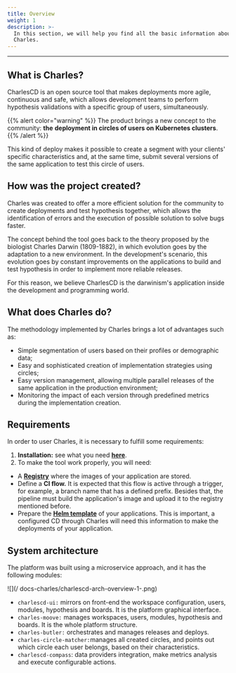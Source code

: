 ```yaml
---
title: Overview
weight: 1
description: >-
  In this section, we will help you find all the basic information about
  Charles.
---
```


---

## What is Charles?

CharlesCD is an open source tool that makes deployments more agile, continuous and safe, which allows development teams to perform hypothesis validations with a specific group of users, simultaneously.

{{% alert color="warning" %}}
The product brings a new concept to the community: **the** **deployment in circles of users on Kubernetes clusters**.
{{% /alert %}}

This kind of deploy makes it possible to create a segment with your clients' specific characteristics and, at the same time, submit several versions of the same application to test this circle of users.

## How was the project created?

Charles was created to offer a more efficient solution for the community to create deployments and test hypothesis together, which allows the identification of errors and the execution of possible solution to solve bugs faster.

The concept behind the tool goes back to the theory proposed by the biologist Charles Darwin \(1809-1882\), in which evolution goes by the adaptation to a new environment. In the development's scenario, this evolution goes by constant improvements on the applications to build and test hypothesis in order to implement more reliable releases.

For this reason, we believe CharlesCD is the darwinism's application inside the development and programming world.

## What does Charles do?

The methodology implemented by Charles brings a lot of advantages such as:

* Simple segmentation of users based on their profiles or demographic data; 
* Easy and sophisticated creation of implementation strategies using circles;  
* Easy version management, allowing multiple parallel releases of the same application in the production environment; 
* Monitoring the impact of each version through predefined metrics during the implementation creation.

  

## Requirements

In order to user Charles, it is necessary to fulfill some requirements: 

1. **Installation:** see what you need [**here**](get-started/installing-charles/#requirements).
2. To make the tool work properly, you will need: 

* A [**Registry**](get-started/defining-a-workspace/docker-registry) where the images of your application are stored.
* Define a **CI flow.** It is expected that this flow is active through a trigger, for example, a branch name that has a defined prefix. Besides that, the pipeline must build the application's image and upload it to the registry mentioned before. 
* Prepare the [**Helm template**](get-started/creating-your-first-module/how-to-configure-chart-template#what-is-helm) of your applications. This is important, a configured CD through Charles will need this information to make the deployments of your application. 

## **System architecture**

The platform was built using a microservice approach, and it has the following modules:

![](/ docs-charles/charlescd-arch-overview-1-.png)

* `charlescd-ui:`  mirrors on front-end the workspace configuration, users, modules, hypothesis and boards. It is the platform graphical interface.  
* `charles-moove:` manages workspaces, users, modules, hypothesis and boards. It is the whole platform structure.   
* `charles-butler:` orchestrates and manages releases and deploys. 
* `charles-circle-matcher:`manages all created circles, and points out which circle each user belongs, based on their characteristics. 
* `charlescd-compass`: data providers integration, make metrics analysis and execute configurable actions.
